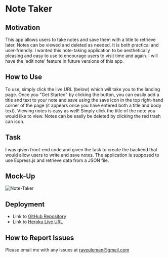 # Note Taker

## Motivation
This app allows users to take notes and save them with a title to retrieve later. Notes can be viewed and deleted as needed. It is both practical and user-friendly. I wanted this note-taking application to be aesthetically pleasing and easy to use to encourage users to visit time and again. I will have the 'edit note' feature in future versions of this app. 

## How to Use
To use, simply click the live URL (below) which will take you to the landing page. Once you "Get Started" by clicking the button, you can easily add a title and text to your note and save using the save icon in the top right-hand corner of the page (it appears once you have entered both a title and body text). Viewing notes is easy as well! Simply click the title of the note you would like to view. Notes can be easily be deleted by clicking the red trash can icon. 

## Task
I was given front-end code and given the task to create the backend that would allow users to write and save notes. The application is supposed to use Express.js and retrieve data from a JSON file. 

## Mock-Up
![Note-Taker](https://github.com/rayna-v/Note-Taker/blob/main/public/assets/media/Note-Taker.gif)

## Deployment
* Link to [GitHub Repository](https://github.com/rayna-v/Note-Taker)
* Link to [Heroku Live URL](https://cryptic-refuge-07933.herokuapp.com/)

## How to Report Issues
Please email me with any issues at raveuleman@gmail.com

